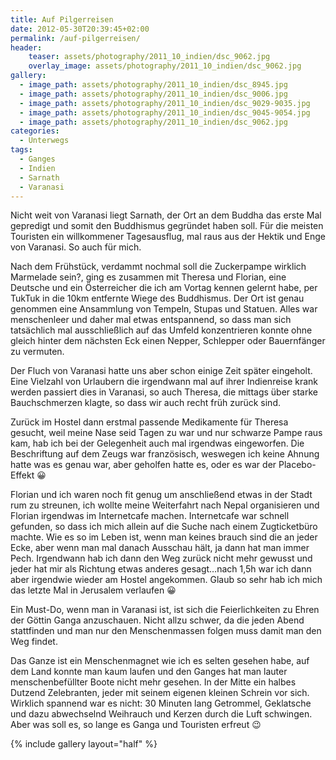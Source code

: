 ```yaml
---
title: Auf Pilgerreisen
date: 2012-05-30T20:39:45+02:00
permalink: /auf-pilgerreisen/
header:
    teaser: assets/photography/2011_10_indien/dsc_9062.jpg
    overlay_image: assets/photography/2011_10_indien/dsc_9062.jpg
gallery:
  - image_path: assets/photography/2011_10_indien/dsc_8945.jpg
  - image_path: assets/photography/2011_10_indien/dsc_9006.jpg
  - image_path: assets/photography/2011_10_indien/dsc_9029-9035.jpg
  - image_path: assets/photography/2011_10_indien/dsc_9045-9054.jpg
  - image_path: assets/photography/2011_10_indien/dsc_9062.jpg
categories:
  - Unterwegs
tags:
  - Ganges
  - Indien
  - Sarnath
  - Varanasi
---
```


Nicht weit von Varanasi liegt Sarnath, der Ort an dem Buddha das erste Mal gepredigt und somit den Buddhismus gegründet haben soll. 
Für die meisten Touristen ein willkommener Tagesausflug, mal raus aus der Hektik und Enge von Varanasi. So auch für mich.

Nach dem Frühstück, verdammt nochmal soll die Zuckerpampe wirklich Marmelade sein?, ging es zusammen mit Theresa und Florian, 
eine Deutsche und ein Österreicher die ich am Vortag kennen gelernt habe, per TukTuk in die 10km entfernte Wiege des Buddhismus. 
Der Ort ist genau genommen eine Ansammlung von Tempeln, Stupas und Statuen. Alles war menschenleer und daher mal etwas entspannend, 
so dass man sich tatsächlich mal ausschließlich auf das Umfeld konzentrieren konnte ohne gleich hinter dem nächsten Eck einen Nepper, 
Schlepper oder Bauernfänger zu vermuten.  
  
Der Fluch von Varanasi hatte uns aber schon einige Zeit später eingeholt. Eine Vielzahl von Urlaubern die irgendwann 
mal auf ihrer Indienreise krank werden passiert dies in Varanasi, so auch Theresa, die mittags über starke Bauchschmerzen klagte, 
so dass wir auch recht früh zurück sind.

Zurück im Hostel dann erstmal passende Medikamente für Theresa gesucht, weil meine Nase seid Tagen zu war und nur schwarze Pampe raus kam, 
hab ich bei der Gelegenheit auch mal irgendwas eingeworfen. Die Beschriftung auf dem Zeugs war französisch, 
weswegen ich keine Ahnung hatte was es genau war, aber geholfen hatte es, oder es war der Placebo-Effekt 😀

Florian und ich waren noch fit genug um anschließend etwas in der Stadt rum zu streunen, 
ich wollte meine Weiterfahrt nach Nepal organisieren und Florian irgendwas im Internetcafe machen. Internetcafe war schnell gefunden, 
so dass ich mich allein auf die Suche nach einem Zugticketbüro machte. Wie es so im Leben ist, wenn man keines brauch sind die an jeder Ecke, 
aber wenn man mal danach Ausschau hält, ja dann hat man immer Pech. Irgendwann hab ich dann den Weg zurück nicht mehr gewusst 
und jeder hat mir als Richtung etwas anderes gesagt…nach 1,5h war ich dann aber irgendwie wieder am Hostel angekommen. 
Glaub so sehr hab ich mich das letzte Mal in Jerusalem verlaufen 😀

Ein Must-Do, wenn man in Varanasi ist, ist sich die Feierlichkeiten zu Ehren der Göttin Ganga anzuschauen. 
Nicht allzu schwer, da die jeden Abend stattfinden und man nur den Menschenmassen folgen muss damit man den Weg findet.

Das Ganze ist ein Menschenmagnet wie ich es selten gesehen habe, auf dem Land konnte man kaum laufen und den Ganges 
hat man lauter menschenbefüllter Boote nicht mehr gesehen. In der Mitte ein halbes Dutzend Zelebranten, 
jeder mit seinem eigenen kleinen Schrein vor sich. Wirklich spannend war es nicht: 30 Minuten lang Getrommel, 
Geklatsche und dazu abwechselnd Weihrauch und Kerzen durch die Luft schwingen. Aber was soll es, so lange es Ganga und Touristen erfreut 😉

{% include gallery layout="half" %}
